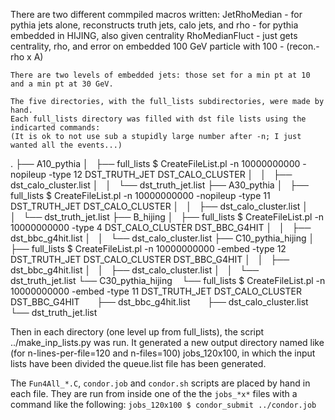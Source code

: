 There are two different commpiled macros written:
    JetRhoMedian - for pythia jets alone, reconstructs truth jets, calo jets, and rho
                 - for pythia embedded in HIJING, also given centrality
    RhoMedianFluct - just gets centrality, rho, and error on embedded 100 GeV particle with 100 - (recon.-rho x A)

    There are two levels of embedded jets: those set for a min pt at 10 and a min pt at 30 GeV.

    The five directories, with the full_lists subdirectories, were made by hand. 
    Each full_lists directory was filled with dst file lists using the indicarted commands:
    (It is ok to not use sub a stupidly large number after -n; I just wanted all the events...)
.
├── A10_pythia
│   ├── full_lists
         $ CreateFileList.pl -n 10000000000 -nopileup -type 12 DST_TRUTH_JET DST_CALO_CLUSTER
│   │   ├── dst_calo_cluster.list
│   │   └── dst_truth_jet.list
├── A30_pythia
│   ├── full_lists
         $ CreateFileList.pl -n 10000000000 -nopileup -type 11 DST_TRUTH_JET DST_CALO_CLUSTER
│   │   ├── dst_calo_cluster.list
│   │   └── dst_truth_jet.list
├── B_hijing
│   ├── full_lists
         $ CreateFileList.pl -n 10000000000 -type 4 DST_CALO_CLUSTER DST_BBC_G4HIT
│   │   ├── dst_bbc_g4hit.list
│   │   └── dst_calo_cluster.list
├── C10_pythia_hijing
│   ├── full_lists
         $ CreateFileList.pl -n 10000000000 -embed -type 12 DST_TRUTH_JET DST_CALO_CLUSTER DST_BBC_G4HIT
│   │   ├── dst_bbc_g4hit.list
│   │   ├── dst_calo_cluster.list
│   │   └── dst_truth_jet.list
└── C30_pythia_hijing
    └── full_lists
         $ CreateFileList.pl -n 10000000000 -embed -type 11 DST_TRUTH_JET DST_CALO_CLUSTER DST_BBC_G4HIT
        ├── dst_bbc_g4hit.list
        ├── dst_calo_cluster.list
        └── dst_truth_jet.list

 Then in each directory (one level up from full_lists), the script ../make_inp_lists.py <n-flines-per-file> <n-files> 
 was run. It generated a new output directory named like (for n-lines-per-file=120 and n-files=100) jobs_120x100,
 in which the input lists have been divided the queue.list file has been generated.

 The `Fun4All_*.C`, `condor.job` and `condor.sh` scripts are placed by hand in each file. They are run from inside one of the
 the `jobs_*x*` files with a command like the following:
    `jobs_120x100 $ condor_submit ../condor.job`
